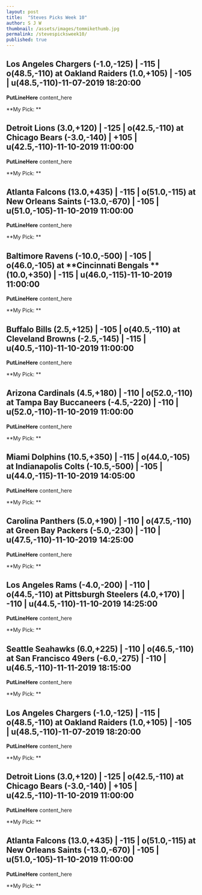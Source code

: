```yaml
---
layout: post
title:  "Steves Picks Week 10"
author: S J W
thumbnail: /assets/images/tommikethumb.jpg
permalink: /stevespicksweek10/
published: true
---
```


## **Los Angeles Chargers** (-1.0,-125) | -115 | o(48.5,-110) at **Oakland Raiders** (1.0,+105) | -105 | u(48.5,-110)-11-07-2019 18:20:00

**PutLineHere**
content_here

**My Pick: **

## **Detroit Lions** (3.0,+120) | -125 | o(42.5,-110) at **Chicago Bears** (-3.0,-140) | +105 | u(42.5,-110)-11-10-2019 11:00:00

**PutLineHere**
content_here

**My Pick: **

## **Atlanta Falcons** (13.0,+435) | -115 | o(51.0,-115) at **New Orleans Saints** (-13.0,-670) | -105 | u(51.0,-105)-11-10-2019 11:00:00

**PutLineHere**
content_here

**My Pick: **

## **Baltimore Ravens** (-10.0,-500) | -105 | o(46.0,-105) at **Cincinnati Bengals ** (10.0,+350) | -115 | u(46.0,-115)-11-10-2019 11:00:00

**PutLineHere**
content_here

**My Pick: **

## **Buffalo Bills** (2.5,+125) | -105 | o(40.5,-110) at **Cleveland Browns** (-2.5,-145) | -115 | u(40.5,-110)-11-10-2019 11:00:00

**PutLineHere**
content_here

**My Pick: **

## **Arizona Cardinals** (4.5,+180) | -110 | o(52.0,-110) at **Tampa Bay Buccaneers** (-4.5,-220) | -110 | u(52.0,-110)-11-10-2019 11:00:00

**PutLineHere**
content_here

**My Pick: **

## **Miami Dolphins** (10.5,+350) | -115 | o(44.0,-105) at **Indianapolis Colts** (-10.5,-500) | -105 | u(44.0,-115)-11-10-2019 14:05:00

**PutLineHere**
content_here

**My Pick: **

## **Carolina Panthers** (5.0,+190) | -110 | o(47.5,-110) at **Green Bay Packers** (-5.0,-230) | -110 | u(47.5,-110)-11-10-2019 14:25:00

**PutLineHere**
content_here

**My Pick: **

## **Los Angeles Rams** (-4.0,-200) | -110 | o(44.5,-110) at **Pittsburgh Steelers** (4.0,+170) | -110 | u(44.5,-110)-11-10-2019 14:25:00

**PutLineHere**
content_here

**My Pick: **

## **Seattle Seahawks** (6.0,+225) | -110 | o(46.5,-110) at **San Francisco 49ers** (-6.0,-275) | -110 | u(46.5,-110)-11-11-2019 18:15:00

**PutLineHere**
content_here

**My Pick: **

## **Los Angeles Chargers** (-1.0,-125) | -115 | o(48.5,-110) at **Oakland Raiders** (1.0,+105) | -105 | u(48.5,-110)-11-07-2019 18:20:00

**PutLineHere**
content_here

**My Pick: **

## **Detroit Lions** (3.0,+120) | -125 | o(42.5,-110) at **Chicago Bears** (-3.0,-140) | +105 | u(42.5,-110)-11-10-2019 11:00:00

**PutLineHere**
content_here

**My Pick: **

## **Atlanta Falcons** (13.0,+435) | -115 | o(51.0,-115) at **New Orleans Saints** (-13.0,-670) | -105 | u(51.0,-105)-11-10-2019 11:00:00

**PutLineHere**
content_here

**My Pick: **

